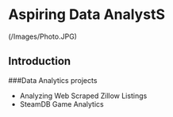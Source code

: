 # Aspiring Data AnalystS 

(/Images/Photo.JPG)
## Introduction


###Data Analytics projects 
- Analyzing Web Scraped Zillow Listings
- SteamDB Game Analytics
